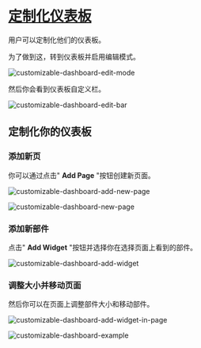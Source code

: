# [定制化仪表板](https://docs.aspnetzero.com/en/aspnet-core-angular/latest/Features-Angular-Customizable-Dashboard)

用户可以定制化他们的仪表板。

为了做到这，转到仪表板并启用编辑模式。

![customizable-dashboard-edit-mode](/images/aspnetzero/customizable-dashboard-edit-mode.png)

然后你会看到仪表板自定义栏。

![customizable-dashboard-edit-bar](/images/aspnetzero/customizable-dashboard-edit-bar.png)

## 定制化你的仪表板

### 添加新页

你可以通过点击" **Add Page** "按钮创建新页面。

![customizable-dashboard-add-new-page](/images/aspnetzero/customizable-dashboard-add-new-page.png)

![customizable-dashboard-new-page](/images/aspnetzero/customizable-dashboard-new-page.png)

### 添加新部件

点击" **Add Widget** "按钮并选择你在选择页面上看到的部件。

![customizable-dashboard-add-widget](/images/aspnetzero/customizable-dashboard-add-widget.png)

### 调整大小并移动页面

然后你可以在页面上调整部件大小和移动部件。

![customizable-dashboard-add-widget-in-page](/images/aspnetzero/customizable-dashboard-add-widget-in-page.png)

![customizable-dashboard-example](/images/aspnetzero/customizable-dashboard-example.png)
